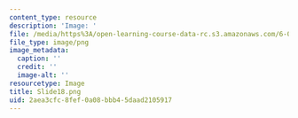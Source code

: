 ```yaml
---
content_type: resource
description: 'Image: '
file: /media/https%3A/open-learning-course-data-rc.s3.amazonaws.com/6-004-computation-structures-spring-2017/2aea3cfc8fef0a08bbb45daad2105917_Slide18.png
file_type: image/png
image_metadata:
  caption: ''
  credit: ''
  image-alt: ''
resourcetype: Image
title: Slide18.png
uid: 2aea3cfc-8fef-0a08-bbb4-5daad2105917
---
```

